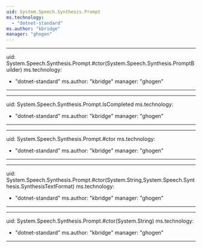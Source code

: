 ```yaml
---
uid: System.Speech.Synthesis.Prompt
ms.technology: 
  - "dotnet-standard"
ms.author: "kbridge"
manager: "ghogen"
---
```


---
uid: System.Speech.Synthesis.Prompt.#ctor(System.Speech.Synthesis.PromptBuilder)
ms.technology: 
  - "dotnet-standard"
ms.author: "kbridge"
manager: "ghogen"
---

---
uid: System.Speech.Synthesis.Prompt.IsCompleted
ms.technology: 
  - "dotnet-standard"
ms.author: "kbridge"
manager: "ghogen"
---

---
uid: System.Speech.Synthesis.Prompt.#ctor
ms.technology: 
  - "dotnet-standard"
ms.author: "kbridge"
manager: "ghogen"
---

---
uid: System.Speech.Synthesis.Prompt.#ctor(System.String,System.Speech.Synthesis.SynthesisTextFormat)
ms.technology: 
  - "dotnet-standard"
ms.author: "kbridge"
manager: "ghogen"
---

---
uid: System.Speech.Synthesis.Prompt.#ctor(System.String)
ms.technology: 
  - "dotnet-standard"
ms.author: "kbridge"
manager: "ghogen"
---
